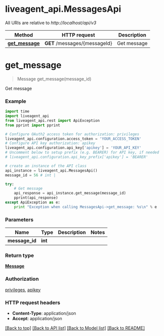 # liveagent_api.MessagesApi

All URIs are relative to *http://localhost/api/v3*

Method | HTTP request | Description
------------- | ------------- | -------------
[**get_message**](MessagesApi.md#get_message) | **GET** /messages/{messageId} | Get message


# **get_message**
> Message get_message(message_id)

Get message

### Example 
```python
import time
import liveagent_api
from liveagent_api.rest import ApiException
from pprint import pprint

# Configure OAuth2 access token for authorization: privileges
liveagent_api.configuration.access_token = 'YOUR_ACCESS_TOKEN'
# Configure API key authorization: apikey
liveagent_api.configuration.api_key['apikey'] = 'YOUR_API_KEY'
# Uncomment below to setup prefix (e.g. BEARER) for API key, if needed
# liveagent_api.configuration.api_key_prefix['apikey'] = 'BEARER'

# create an instance of the API class
api_instance = liveagent_api.MessagesApi()
message_id = 56 # int | 

try: 
    # Get message
    api_response = api_instance.get_message(message_id)
    pprint(api_response)
except ApiException as e:
    print "Exception when calling MessagesApi->get_message: %s\n" % e
```

### Parameters

Name | Type | Description  | Notes
------------- | ------------- | ------------- | -------------
 **message_id** | **int**|  | 

### Return type

[**Message**](Message.md)

### Authorization

[privileges](../README.md#privileges), [apikey](../README.md#apikey)

### HTTP request headers

 - **Content-Type**: application/json
 - **Accept**: application/json

[[Back to top]](#) [[Back to API list]](../README.md#documentation-for-api-endpoints) [[Back to Model list]](../README.md#documentation-for-models) [[Back to README]](../README.md)

